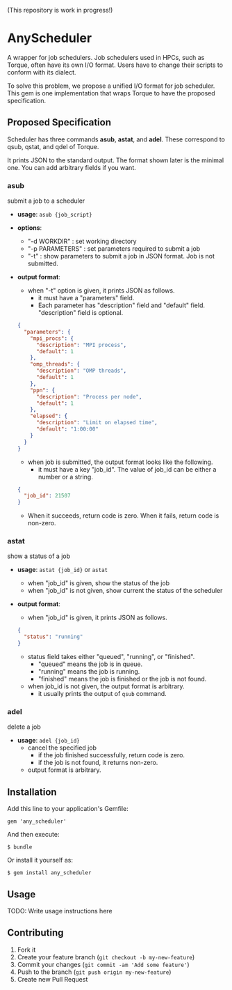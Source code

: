 (This repository is work in progress!)

# AnyScheduler

A wrapper for job schedulers.
Job schedulers used in HPCs, such as Torque, often have its own I/O format.
Users have to change their scripts to conform with its dialect.

To solve this problem, we propose a unified I/O format for job scheduler.
This gem is one implementation that wraps Torque to have the proposed specification.

## Proposed Specification

Scheduler has three commands **asub**, **astat**, and **adel**.
These correspond to qsub, qstat, and qdel of Torque.

It prints JSON to the standard output. The format shown later is the minimal one. You can add arbitrary fields if you want.

### asub

submit a job to a scheduler

- **usage**: `asub {job_script}`
- **options**:
  - "-d WORKDIR" : set working directory
  - "-p PARAMETERS" : set parameters required to submit a job
  - "-t" : show parameters to submit a job in JSON format. Job is not submitted.

- **output format**:
  - when "-t" option is given, it prints JSON as follows.
    - it must have a "parameters" field.
    - Each parameter has "description" field and "default" field. "description" field is optional.
  ```json
  {
    "parameters": {
      "mpi_procs": {
        "description": "MPI process",
        "default": 1
      },
      "omp_threads": {
        "description": "OMP threads",
        "default": 1
      },
      "ppn": {
        "description": "Process per node",
        "default": 1
      },
      "elapsed": {
        "description": "Limit on elapsed time",
        "default": "1:00:00"
      }
    }
  }
  ```

  - when job is submitted, the output format looks like the following.
    - it must have a key "job_id". The value of job_id can be either a number or a string.
  ```json
  {
    "job_id": 21507
  }
  ```
  - When it succeeds, return code is zero. When it fails, return code is non-zero.

### astat

show a status of a job

- **usage**: `astat {job_id}` or `astat`
  - when "job_id" is given, show the status of the job
  - when "job_id" is not given, show current the status of the scheduler

- **output format**:
  - when "job_id" is given, it prints JSON as follows.
  ```json
  {
    "status": "running"
  }
  ```
    - status field takes either "queued", "running", or "finished".
      - "queued" means the job is in queue.
      - "running" means the job is running.
      - "finished" means the job is finished or the job is not found.
  - when job_id is not given, the output format is arbitrary.
    - it usually prints the output of `qsub` command.

### adel

delete a job

- **usage**: `adel {job_id}`
  - cancel the specified job
    - if the job finished successfully, return code is zero.
    - if the job is not found, it returns non-zero.
  - output format is arbitrary.

## Installation

Add this line to your application's Gemfile:

    gem 'any_scheduler'

And then execute:

    $ bundle

Or install it yourself as:

    $ gem install any_scheduler

## Usage

TODO: Write usage instructions here

## Contributing

1. Fork it
2. Create your feature branch (`git checkout -b my-new-feature`)
3. Commit your changes (`git commit -am 'Add some feature'`)
4. Push to the branch (`git push origin my-new-feature`)
5. Create new Pull Request
